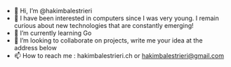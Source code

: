 - 👋 Hi, I’m @hakimbalestrieri
- 👀 I have been interested in computers since I was very young. I remain curious about new technologies that are constantly emerging!
- 🌱 I’m currently learning Go
- 💞️ I’m looking to collaborate on projects, write me your idea at the address below
- 📫 How to reach me : hakimbalestrieri.ch or hakimbalestrieri@gmail.com

<!---
hakimbalestrieri/hakimbalestrieri is a ✨ special ✨ repository because its `README.md` (this file) appears on your GitHub profile.
You can click the Preview link to take a look at your changes.
--->
